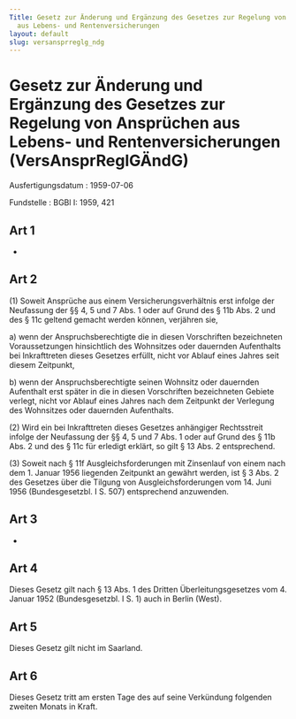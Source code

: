 ```yaml
---
Title: Gesetz zur Änderung und Ergänzung des Gesetzes zur Regelung von Ansprüchen
  aus Lebens- und Rentenversicherungen
layout: default
slug: versansprreglg_ndg
---
```


# Gesetz zur Änderung und Ergänzung des Gesetzes zur Regelung von Ansprüchen aus Lebens- und Rentenversicherungen (VersAnsprReglGÄndG)

Ausfertigungsdatum
:   1959-07-06

Fundstelle
:   BGBl I: 1959, 421



## Art 1

-


## Art 2

(1) Soweit Ansprüche aus einem Versicherungsverhältnis erst infolge
der Neufassung der §§
4,              5 und 7 Abs. 1 oder auf Grund des
§ 11b Abs. 2              und des § 11c geltend gemacht werden können,
verjähren sie,

a)  wenn der Anspruchsberechtigte die in diesen Vorschriften bezeichneten
    Voraussetzungen hinsichtlich des Wohnsitzes oder dauernden Aufenthalts
    bei Inkrafttreten dieses Gesetzes erfüllt, nicht vor Ablauf eines
    Jahres seit diesem Zeitpunkt,


b)  wenn der Anspruchsberechtigte seinen Wohnsitz oder dauernden
    Aufenthalt erst später in die in diesen Vorschriften bezeichneten
    Gebiete verlegt, nicht vor Ablauf eines Jahres nach dem Zeitpunkt der
    Verlegung des Wohnsitzes oder dauernden Aufenthalts.




(2) Wird ein bei Inkrafttreten dieses Gesetzes anhängiger Rechtsstreit
infolge der Neufassung der §§
4,              5 und 7 Abs. 1 oder auf Grund des
§ 11b Abs. 2              und des § 11c für erledigt erklärt, so gilt
§ 13 Abs. 2 entsprechend.

(3) Soweit nach
§ 11f              Ausgleichsforderungen mit Zinsenlauf von einem nach
dem 1. Januar 1956 liegenden Zeitpunkt an gewährt werden, ist
§ 3 Abs. 2 des Gesetzes über die Tilgung von Ausgleichsforderungen vom
14\. Juni 1956 (Bundesgesetzbl. I S. 507)              entsprechend
anzuwenden.


## Art 3

-


## Art 4

Dieses Gesetz gilt nach § 13 Abs. 1 des Dritten Überleitungsgesetzes
vom 4. Januar 1952 (Bundesgesetzbl. I S. 1) auch in Berlin (West).


## Art 5

Dieses Gesetz gilt nicht im Saarland.


## Art 6

Dieses Gesetz tritt am ersten Tage des auf seine Verkündung folgenden
zweiten Monats in Kraft.

